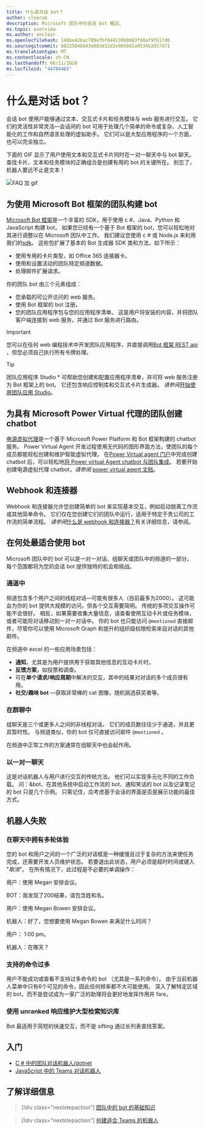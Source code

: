 ```yaml
---
title: 什么是对话 bot？
author: clearab
description: Microsoft 团队中的会话 bot 概述。
ms.topic: overview
ms.author: anclear
ms.openlocfilehash: 140be426ac789efbf044130b0683f60af9f617d6
ms.sourcegitcommit: b822584b643e003d12d2e9b5b02a0534b2d57d71
ms.translationtype: MT
ms.contentlocale: zh-CN
ms.lasthandoff: 06/11/2020
ms.locfileid: "44704465"
---
```

# <a name="what-are-conversational-bots"></a>什么是对话 bot？

会话 bot 使用户能够通过文本、交互式卡片和任务模块与 web 服务进行交互。 它们的灵活性非常灵活—会话间的 bot 可用于处理几个简单的命令或复杂、人工智能化的工作和自然语言处理的虚拟助手。 它们可以是大型应用程序的一个方面，也可以完全独立。

下面的 GIF 显示了用户使用文本和交互式卡片同时在一对一聊天中与 bot 聊天。 查找卡片、文本和任务模块的正确组合是创建有用的 bot 的关键所在。 别忘了，机器人要远不止是文本！

![FAQ 加 gif](~/assets/images/FAQPlusEndUser.gif)

## <a name="build--a-bot-for-teams-with-the-microsoft-bot-framework"></a>为使用 Microsoft Bot 框架的团队构建 bot

[Microsoft Bot 框架](https://dev.botframework.com/)是一个丰富的 SDK，用于使用 c #、Java、Python 和 JavaScript 构建 bot。 如果您已经有一个基于 Bot 框架的 bot，您可以轻松地对其进行调整以在 Microsoft 团队中工作。 我们建议您使用 c # 或 Node.js 来利用我们的[sdk](/microsoftteams/platform/#pivot=sdk-tools)。 这些包扩展了基本的 Bot 生成器 SDK 类和方法，如下所示：

* 使用专用的卡片类型，如 Office 365 连接器卡。
* 使用和设置活动的团队特定频道数据。
* 处理邮件扩展请求。

你的团队 bot 由三个元素组成：

* 您承载的可公开访问的 web 服务。
* 使用 Bot 框架的 bot 注册。
* 您的团队应用程序包与您的应用程序清单。 这是用户将安装的内容，并将团队客户端连接到 web 服务，并通过 Bot 服务进行路由。

> [!IMPORTANT]
> 您可以在任何 web 编程技术中开发团队应用程序，并直接调用[Bot 框架 REST api](/bot-framework/rest-api/bot-framework-rest-overview) ，但您必须自己执行所有令牌处理。

> [!TIP]
> 团队应用程序 Studio * 可帮助您创建和配置应用程序清单，并可将 web 服务注册为 Bot 框架上的 bot。 它还包含响应控制库和交互式卡片生成器。 *请参阅*[开始使用团队应用 Studio](~/concepts/build-and-test/app-studio-overview.md)。

## <a name="create-a-chatbot-for-teams-with-microsoft-power-virtual-agents"></a>为具有 Microsoft Power Virtual 代理的团队创建 chatbot

[电源虚拟代理](/power-virtual-agents/fundamentals-what-is-power-virtual-agents)是一个基于 Microsoft Power Platform 和 Bot 框架构建的 chatbot 服务。  Power Virtual Agent 开发过程使用无代码的图形界面方法，使团队的每个成员都能轻松创建和维护智能虚拟代理。  在[Power Virtual agent 门户](https://powervirtualagents.microsoft.com)中完成创建 chatbot 后，可以轻松地[将 Power virtual Agent chatbot 与团队集成](how-to/add-power-virtual-agents-bot-to-teams.md)。 若要开始创建电源虚拟代理 chatbot，*请参阅* [power virtual agent 文档](https://docs.microsoft.com/power-virtual-agents/)。

## <a name="webhooks-and-connectors"></a>Webhook 和连接器

Webhook 和连接器允许您创建简单的 bot 来实现基本交互，例如启动脱离工作流或其他简单命令。 它们仅在您创建它们的团队中运行，适用于特定于贵公司的工作流的简单流程。 *请参阅*[什么是 webhook 和连接器？](~/webhooks-and-connectors/what-are-webhooks-and-connectors.md)有关详细信息，请参阅。

## <a name="where-bots-work-best"></a>在何处最适合使用 bot

Microsoft 团队中的 bot 可以是一对一对话、组聊天或团队中的频道的一部分。 每个范围都将为您的会话 bot 提供独特的机会和挑战。

### <a name="in-a-channel"></a>通道中

频道包含多个用户之间的线程对话—可能有很多人（目前最多为2000）。 这可能会为你的 bot 提供大规模的访问，但各个交互需要简明。 传统的多项交互操作可能不会很好。 相反，如果需要收集大量信息，请查看使用互动卡片或任务模块，或者可能将对话移动到一对一对话中。 你的 bot 也只能访问 `@mentioned` 直接邮件，尽管你可以使用 Microsoft Graph 和提升的组织级权限检索来自对话的其他邮件。

在频道中 excel 的一些应用场景包括：

* **通知**，尤其是为用户提供用于获取其他信息的互动卡片时。
* **反馈方案**，如投票和调查。
* 可在**单个请求/响应周期**中解决的交互，其中的结果对对话的多个成员很有用。
* **社交/趣味 bot** —获取非常棒的 cat 图像，随机挑选获奖者等。

### <a name="in-a-group-chat"></a>在群聊中

组聊天是三个或更多人之间的非线程对话。 它们的成员数往往少于通道，并且更具暂时性。 与频道类似，你的 bot 仅可直接访问邮件 `@mentioned` 。

在频道中正常工作的方案通常在组聊天中也会起作用。

### <a name="in-a-one-to-one-chat"></a>以一对一聊天

这是对话机器人与用户进行交互的传统方法。 他们可以实现多元化不同的工作负载。 问：&bot、在其他系统中启动工作流的 bot、通知笑话的 bot 以及记录笔记的 bot 只是几个示例。 只需记住，应考虑基于会话的界面是否是展示功能的最佳方式。

## <a name="bot-fails"></a>机器人失败

### <a name="having-multi-turn-experiences-in-chat"></a>在聊天中拥有多轮体验

您的 bot 和用户之间的一个广泛的对话框是一种缓慢且过于复杂的方法来使任务完成，还需要开发人员维护状态。 若要退出此状态，用户必须是超时时间或键入 "*取消*"。 在所有情况下，此过程是不必要的单调操作：

用户：使用 Megan 安排会议。

BOT：我发现了200结果，请包含姓和名。

用户：使用 Megan Bowen 安排会议。

机器人：好了，您想要使用 Megan Bowen 来满足什么时间？

用户： 1:00 pm。

机器人：在哪天？

### <a name="supporting-too-many-commands"></a>支持的命令过多

用户不能成功或查看不支持过多命令的 bot （尤其是一系列命令）。 由于当前机器人菜单中只有6个可见的命令，因此任何频率都不大可能使用。 深入了解特定区域的 bot，而不是尝试成为一家广泛的助理将会更好地发挥作用并 fare。

### <a name="maintaining-a-large-retrieval-knowledge-base-with-unranked-responses"></a>使用 unranked 响应维护大型检索知识库

Bot 最适用于简短的快速交互，而不是 sifting 通过长列表查找答案。

## <a name="get-started"></a>入门

* [C # 中的团队对话机器人/dotnet](https://github.com/microsoft/BotBuilder-Samples/tree/master/samples/csharp_dotnetcore/57.teams-conversation-bot)
* [JavaScript 中的 Teams 对话机器人](https://github.com/microsoft/BotBuilder-Samples/tree/master/samples/javascript_nodejs/57.teams-conversation-bot)

## <a name="learn-more"></a>了解详细信息

> [!div class="nextstepaction"]
> [团队中的 bot 的基础知识](~/bots/bot-basics.md)

> [!div class="nextstepaction"]
> [创建适合 Teams 的机器人](~/bots/how-to/create-a-bot-for-teams.md)
